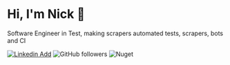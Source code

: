 # Hi, I'm Nick 👋

Software Engineer in Test, making scrapers automated tests, scrapers, bots and CI

[![Linkedin Add](https://img.shields.io/badge/LinkedIn--_.svg?style=social&logo=linkedin)](https://www.linkedin.com/in/unickq/)
![GitHub followers](https://img.shields.io/github/followers/unickq?label=follow&style=social)
![Nuget](https://img.shields.io/nuget/dt/nunit.allure?style=social)
<!--
**unickq/unickq** is a ✨ _special_ ✨ repository because its `README.md` (this file) appears on your GitHub profile.

Here are some ideas to get you started:

- 🔭 I’m currently working on ...
- 🌱 I’m currently learning ...
- 👯 I’m looking to collaborate on ...
- 🤔 I’m looking for help with ...
- 💬 Ask me about ...
- 📫 How to reach me: ...
- 😄 Pronouns: ...
- ⚡ Fun fact: ...
-->
